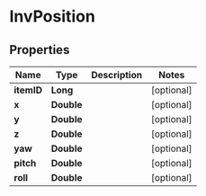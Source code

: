 
# InvPosition

## Properties
Name | Type | Description | Notes
------------ | ------------- | ------------- | -------------
**itemID** | **Long** |  |  [optional]
**x** | **Double** |  |  [optional]
**y** | **Double** |  |  [optional]
**z** | **Double** |  |  [optional]
**yaw** | **Double** |  |  [optional]
**pitch** | **Double** |  |  [optional]
**roll** | **Double** |  |  [optional]



